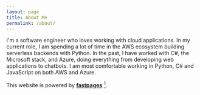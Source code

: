 ```yaml
---
layout: page
title: About Me
permalink: /about/
---
```


I'm a software engineer who loves working with cloud applications. In my current role, 
I am spending a lot of time in the AWS ecosystem building serverless backends with Python. In the past, I have worked with C#, the Microsoft stack, and Azure, doing everything from developing web applications to chatbots. I am most comfortable working in Python, C# and JavaScript on both AWS and Azure.

This website is powered by **[fastpages](https://github.com/fastai/fastpages)** [^1].

&nbsp;

&nbsp;

&nbsp;

&nbsp;

&nbsp;

&nbsp;

&nbsp;

&nbsp;

&nbsp;

&nbsp;

&nbsp;

&nbsp;

&nbsp;

&nbsp;

&nbsp;

&nbsp;

[^1]:a blogging platform that natively supports Jupyter notebooks in addition to other formats.
